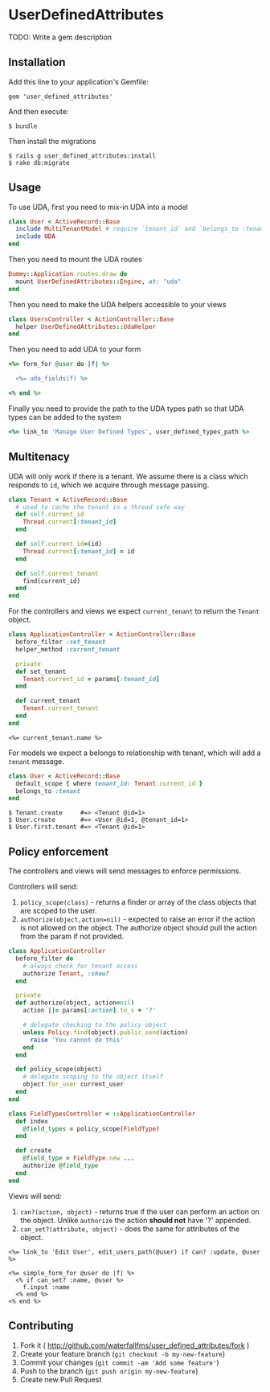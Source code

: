 # UserDefinedAttributes

TODO: Write a gem description

## Installation

Add this line to your application's Gemfile:

    gem 'user_defined_attributes'

And then execute:

    $ bundle

Then install the migrations

    $ rails g user_defined_attributes:install
    $ rake db:migrate

## Usage

To use UDA, first you need to mix-in UDA into a model

```ruby
class User < ActiveRecord::Base
  include MultiTenantModel # require `tenant_id` and `belongs_to :tenant`
  include UDA
end
```

Then you need to mount the UDA routes

```ruby routes.rb
Dummy::Application.routes.draw do
  mount UserDefinedAttributes::Engine, at: "uda"
end
```

Then you need to make the UDA helpers accessible to your views

```ruby users_controller.rb
class UsersController < ActionController::Base
  helper UserDefinedAttributes::UdaHelper
end
```

Then you need to add UDA to your form

```ruby users/_form.html.erb
<%= form_for @user do |f| %>

  <%= uda_fields(f) %>

<% end %>
```

Finally you need to provide the path to the UDA types path so that UDA types can be added to the system

```ruby settings/index.html.erb
<%= link_to 'Manage User Defined Types', user_defined_types_path %>
```

## Multitenacy

UDA will only work if there is a tenant.  We assume there is a class which responds to `id`, which we acquire through message passing.

```ruby
class Tenant < ActiveRecord::Base
  # used to cache the tenant in a thread safe way
  def self.current_id
    Thread.current[:tenant_id]
  end

  def self.current_id=(id)
    Thread.current[:tenant_id] = id
  end

  def self.current_tenant
    find(current_id)
  end
end
```

For the controllers and views we expect `current_tenant` to return the `Tenant` object.

```ruby
class ApplicationController < ActionController::Base
  before_filter :set_tenant
  helper_method :current_tenant

  private
  def set_tenant
    Tenant.current_id = params[:tenant_id]
  end

  def current_tenant
    Tenant.current_tenant
  end
end
```

```erb users/show.html.erb
<%= current_tenant.name %>
```

For models we expect a belongs to relationship with tenant, which will add a `tenant` message.

```ruby user.rb
class User < ActiveRecord::Base
  default_scope { where tenant_id: Tenant.current_id }
  belongs_to :tenant
end
```

```irb
$ Tenant.create     #=> <Tenant @id=1>
$ User.create       #=> <User @id=1, @tenant_id=1>
$ User.first.tenant #=> <Tenant @id=1>
```

## Policy enforcement

The controllers and views will send messages to enforce permissions.

Controllers will send:

1. `policy_scope(class)` - returns a finder or array of the class objects that are scoped to the user.
1. `authorize(object,action=nil)` - expected to raise an error if the action is not allowed on the object.  The authorize object should pull the action from the param if not provided.

```ruby
class ApplicationController
  before_filter do
    # always check for tenant access
    authorize Tenant, :show?
  end

  private
  def authorize(object, action=nil)
    action ||= params[:action].to_s + '?'

    # delegate checking to the policy object
    unless Policy.find(object).public_send(action)
      raise 'You cannot do this'
    end
  end

  def policy_scope(object)
    # delegate scoping to the object itself
    object.for_user current_user
  end
end

class FieldTypesController < ::ApplicationController
  def index
    @field_types = policy_scope(FieldType)
  end

  def create
    @field_type = FieldType.new ...
    authorize @field_type
  end
end
```

Views will send:

1. `can?(action, object)` - returns true if the user can perform an action on the object.  Unlike `authorize` the action **should not** have '?' appended.
1. `can_set?(attribute, object)` - does the same for attributes of the object.

```erb
<%= link_to 'Edit User', edit_users_path(@user) if can? :update, @user %>

<%= simple_form_for @user do |f| %>
  <% if can_set? :name, @user %>
    f.input :name
  <% end %>
<% end %>
```

## Contributing

1. Fork it ( http://github.com/waterfallfms/user_defined_attributes/fork )
2. Create your feature branch (`git checkout -b my-new-feature`)
3. Commit your changes (`git commit -am 'Add some feature'`)
4. Push to the branch (`git push origin my-new-feature`)
5. Create new Pull Request
